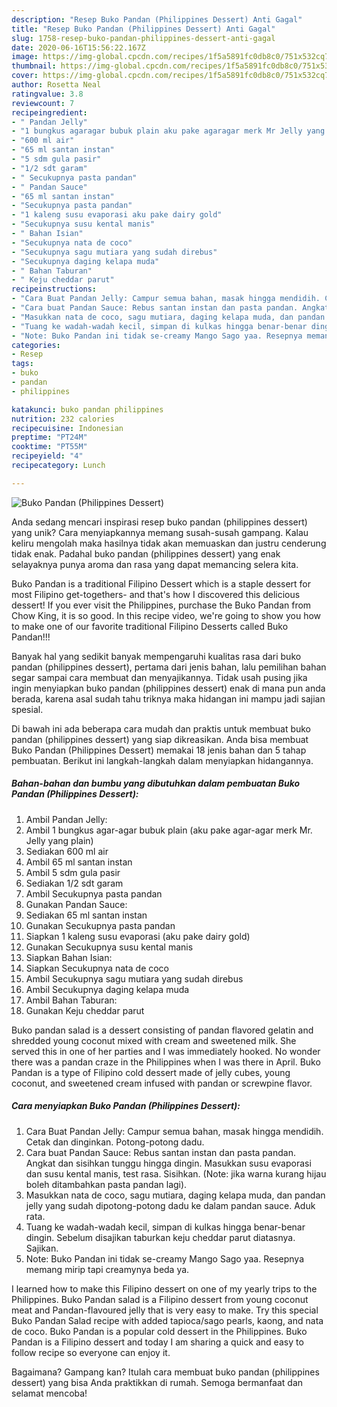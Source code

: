 ```yaml
---
description: "Resep Buko Pandan (Philippines Dessert) Anti Gagal"
title: "Resep Buko Pandan (Philippines Dessert) Anti Gagal"
slug: 1758-resep-buko-pandan-philippines-dessert-anti-gagal
date: 2020-06-16T15:56:22.167Z
image: https://img-global.cpcdn.com/recipes/1f5a5891fc0db8c0/751x532cq70/buko-pandan-philippines-dessert-foto-resep-utama.jpg
thumbnail: https://img-global.cpcdn.com/recipes/1f5a5891fc0db8c0/751x532cq70/buko-pandan-philippines-dessert-foto-resep-utama.jpg
cover: https://img-global.cpcdn.com/recipes/1f5a5891fc0db8c0/751x532cq70/buko-pandan-philippines-dessert-foto-resep-utama.jpg
author: Rosetta Neal
ratingvalue: 3.8
reviewcount: 7
recipeingredient:
- " Pandan Jelly"
- "1 bungkus agaragar bubuk plain aku pake agaragar merk Mr Jelly yang plain"
- "600 ml air"
- "65 ml santan instan"
- "5 sdm gula pasir"
- "1/2 sdt garam"
- " Secukupnya pasta pandan"
- " Pandan Sauce"
- "65 ml santan instan"
- "Secukupnya pasta pandan"
- "1 kaleng susu evaporasi aku pake dairy gold"
- "Secukupnya susu kental manis"
- " Bahan Isian"
- "Secukupnya nata de coco"
- "Secukupnya sagu mutiara yang sudah direbus"
- "Secukupnya daging kelapa muda"
- " Bahan Taburan"
- " Keju cheddar parut"
recipeinstructions:
- "Cara Buat Pandan Jelly: Campur semua bahan, masak hingga mendidih. Cetak dan dinginkan. Potong-potong dadu."
- "Cara buat Pandan Sauce: Rebus santan instan dan pasta pandan. Angkat dan sisihkan tunggu hingga dingin. Masukkan susu evaporasi dan susu kental manis, test rasa. Sisihkan. (Note: jika warna kurang hijau boleh ditambahkan pasta pandan lagi)."
- "Masukkan nata de coco, sagu mutiara, daging kelapa muda, dan pandan jelly yang sudah dipotong-potong dadu ke dalam pandan sauce. Aduk rata."
- "Tuang ke wadah-wadah kecil, simpan di kulkas hingga benar-benar dingin. Sebelum disajikan taburkan keju cheddar parut diatasnya. Sajikan."
- "Note: Buko Pandan ini tidak se-creamy Mango Sago yaa. Resepnya memang mirip tapi creamynya beda ya."
categories:
- Resep
tags:
- buko
- pandan
- philippines

katakunci: buko pandan philippines 
nutrition: 232 calories
recipecuisine: Indonesian
preptime: "PT24M"
cooktime: "PT55M"
recipeyield: "4"
recipecategory: Lunch

---
```



![Buko Pandan (Philippines Dessert)](https://img-global.cpcdn.com/recipes/1f5a5891fc0db8c0/751x532cq70/buko-pandan-philippines-dessert-foto-resep-utama.jpg)

Anda sedang mencari inspirasi resep buko pandan (philippines dessert) yang unik? Cara menyiapkannya memang susah-susah gampang. Kalau keliru mengolah maka hasilnya tidak akan memuaskan dan justru cenderung tidak enak. Padahal buko pandan (philippines dessert) yang enak selayaknya punya aroma dan rasa yang dapat memancing selera kita.

Buko Pandan is a traditional Filipino Dessert which is a staple dessert for most Filipino get-togethers- and that&#39;s how I discovered this delicious dessert! If you ever visit the Philippines, purchase the Buko Pandan from Chow King, it is so good. In this recipe video, we&#39;re going to show you how to make one of our favorite traditional Filipino Desserts called Buko Pandan!!!

Banyak hal yang sedikit banyak mempengaruhi kualitas rasa dari buko pandan (philippines dessert), pertama dari jenis bahan, lalu pemilihan bahan segar sampai cara membuat dan menyajikannya. Tidak usah pusing jika ingin menyiapkan buko pandan (philippines dessert) enak di mana pun anda berada, karena asal sudah tahu triknya maka hidangan ini mampu jadi sajian spesial.


Di bawah ini ada beberapa cara mudah dan praktis untuk membuat buko pandan (philippines dessert) yang siap dikreasikan. Anda bisa membuat Buko Pandan (Philippines Dessert) memakai 18 jenis bahan dan 5 tahap pembuatan. Berikut ini langkah-langkah dalam menyiapkan hidangannya.

<!--inarticleads1-->

##### Bahan-bahan dan bumbu yang dibutuhkan dalam pembuatan Buko Pandan (Philippines Dessert):

1. Ambil  Pandan Jelly:
1. Ambil 1 bungkus agar-agar bubuk plain (aku pake agar-agar merk Mr. Jelly yang plain)
1. Sediakan 600 ml air
1. Ambil 65 ml santan instan
1. Ambil 5 sdm gula pasir
1. Sediakan 1/2 sdt garam
1. Ambil  Secukupnya pasta pandan
1. Gunakan  Pandan Sauce:
1. Sediakan 65 ml santan instan
1. Gunakan Secukupnya pasta pandan
1. Siapkan 1 kaleng susu evaporasi (aku pake dairy gold)
1. Gunakan Secukupnya susu kental manis
1. Siapkan  Bahan Isian:
1. Siapkan Secukupnya nata de coco
1. Ambil Secukupnya sagu mutiara yang sudah direbus
1. Ambil Secukupnya daging kelapa muda
1. Ambil  Bahan Taburan:
1. Gunakan  Keju cheddar parut


Buko pandan salad is a dessert consisting of pandan flavored gelatin and shredded young coconut mixed with cream and sweetened milk. She served this in one of her parties and I was immediately hooked. No wonder there was a pandan craze in the Philippines when I was there in April. Buko Pandan is a type of Filipino cold dessert made of jelly cubes, young coconut, and sweetened cream infused with pandan or screwpine flavor. 

<!--inarticleads2-->

##### Cara menyiapkan Buko Pandan (Philippines Dessert):

1. Cara Buat Pandan Jelly: Campur semua bahan, masak hingga mendidih. Cetak dan dinginkan. Potong-potong dadu.
1. Cara buat Pandan Sauce: Rebus santan instan dan pasta pandan. Angkat dan sisihkan tunggu hingga dingin. Masukkan susu evaporasi dan susu kental manis, test rasa. Sisihkan. (Note: jika warna kurang hijau boleh ditambahkan pasta pandan lagi).
1. Masukkan nata de coco, sagu mutiara, daging kelapa muda, dan pandan jelly yang sudah dipotong-potong dadu ke dalam pandan sauce. Aduk rata.
1. Tuang ke wadah-wadah kecil, simpan di kulkas hingga benar-benar dingin. Sebelum disajikan taburkan keju cheddar parut diatasnya. Sajikan.
1. Note: Buko Pandan ini tidak se-creamy Mango Sago yaa. Resepnya memang mirip tapi creamynya beda ya.


I learned how to make this Filipino dessert on one of my yearly trips to the Philippines. Buko Pandan salad is a Filipino dessert from young coconut meat and Pandan-flavoured jelly that is very easy to make. Try this special Buko Pandan Salad recipe with added tapioca/sago pearls, kaong, and nata de coco. Buko Pandan is a popular cold dessert in the Philippines. Buko Pandan is a Filipino dessert and today I am sharing a quick and easy to follow recipe so everyone can enjoy it. 

Bagaimana? Gampang kan? Itulah cara membuat buko pandan (philippines dessert) yang bisa Anda praktikkan di rumah. Semoga bermanfaat dan selamat mencoba!
